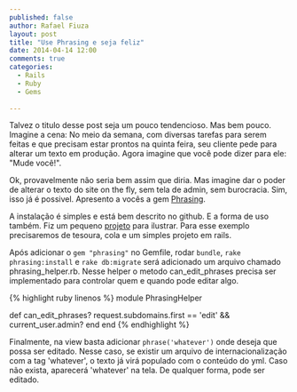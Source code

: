 ```yaml
---
published: false
author: Rafael Fiuza
layout: post
title: "Use Phrasing e seja feliz"
date: 2014-04-14 12:00
comments: true
categories:
  - Rails
  - Ruby
  - Gems
  
---
```


Talvez o titulo desse post seja um pouco tendencioso. Mas bem pouco.
Imagine a cena: No meio da semana, com diversas tarefas para serem feitas e que precisam estar prontos na quinta feira, seu cliente pede para alterar um texto em produção. Agora imagine que você pode dizer para ele: "Mude você!".

<!--more-->

Ok, provavelmente não seria bem assim que diria. Mas imagine dar o poder de alterar o texto do site on the fly, sem tela de admin, sem burocracia. 
Sim, isso já é possivel. Apresento a vocês a gem [Phrasing](https://github.com/infinum/phrasing).


A instalação é simples e está bem descrito no github. E a forma de uso também. Fiz um pequeno [projeto](https://github.com/guiloyins/test-phrasing) para ilustrar.
Para esse exemplo precisaremos de tesoura, cola e um simples projeto em rails.

Após adicionar o `gem "phrasing"` no Gemfile, rodar `bundle`, `rake phrasing:install` e `rake db:migrate` será adicionado um arquivo chamado phrasing_helper.rb. Nesse helper o metodo can_edit_phrases precisa ser implementado para controlar quem e quando pode editar algo.

{% highlight ruby linenos %}
module PhrasingHelper

  def can_edit_phrases?
    request.subdomains.first == 'edit' && current_user.admin?
  end
end
{% endhighlight %}

Finalmente, na view basta adicionar `phrase('whatever')` onde deseja que possa ser editado. Nesse caso, se existir um arquivo de internacionalização com a tag 'whatever', o texto já virá populado com o conteúdo do yml. Caso não exista, aparecerá 'whatever' na tela. De qualquer forma, pode ser editado.




